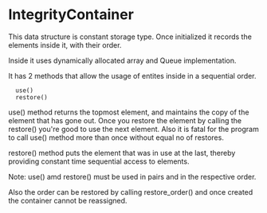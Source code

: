 # IntegrityContainer

This data structure is constant storage type.
Once initialized it records the elements inside it, with their order.

Inside it uses dynamically allocated array and Queue implementation.

It has 2 methods that allow the usage of entites inside in a sequential order.

      use()
      restore()

use() method returns the topmost element, and maintains the copy of the element that has gone out.
Once you restore the element by calling the restore() you're good to use the next element.
Also it is fatal for the program to call use() method more than once without equal no of restores.

restore() method puts the element that was in use at the last, thereby providing constant time sequential access to elements.

Note: use() amd restore() must be used in pairs and in the respective order.

Also the order can be restored by calling restore_order() and once created the container cannot be reassigned.
